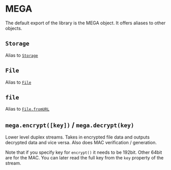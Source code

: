 # MEGA

The default export of the library is the MEGA object. It offers aliases to other objects.

## `Storage`

Alias to [`Storage`](Storage.md)

## `File`

Alias to [`File`](File.md)

## `file`

Alias to [`File.fromURL`](File.md)

## `mega.encrypt([key])` / `mega.decrypt(key)`

Lower level duplex streams. Takes in encrypted file data and outputs decrypted data and vice versa. Also does MAC verification / generation.

Note that if you specify key for `encrypt()` it needs to be 192bit. Other 64bit are for the MAC. You can later read the full key from the `key` property of the stream.

